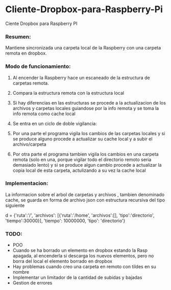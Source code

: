 Cliente-Dropbox-para-Raspberry-Pi
=================================

Ciente Dropbox para Raspberry PI

### Resumen:

Mantiene sincronizada una carpeta local de la Raspberry con una carpeta remota
en dropbox.


### Modo de funcionamiento:

1. Al encender la Raspberry hace un escaneado de la estructura de carpetas remota.

2. Compara la estructura remota con la estructura local

3. Si hay diferencias en las estructuras se procede a la actualizacion de los archivos y
carpetas locales guiandose por la info remota y se toma la info remota como cache local

4. Se entra en un ciclo de doble vigilancia:

5. Por una parte el programa vigila los cambios de las carpetas locales y si se produce
alguno procede a actualizar su cache local y a subir el archivo/carpeta

6. Por otra parte el programa tambien vigila los cambios en una carpeta remota
(solo en una, porque vigilar todo el directorio remoto seria demasiado lento)
y si se produce algun cambio procede a actualizar la copia local de esta carpeta,
actulizando a su vez la cache local

### Implementacion:

La informacion sobre el arbol de carpetas y archivos , tambien denominado cache, 
se guarda en forma de archivo json con estructura recursiva del tipo siguiente

d = {'ruta':'/',
         'archivos': [{'ruta':'/home',
                       'archivos':[],
                       'tipo':'directorio',
                       'tiempo':30000}],
         'tiempo': 10000000,
         'tipo': 'directorio'}
         
### TODO:

* POO
* Cuando se ha borrado un elemento en dropbox estando la Rasp apagada, 
al encenderla si descarga los nuevos elementos, 
pero no borra del local el elemento borrado en dropbox
* Hay problemas cuando creo una carpeta en remoto con tildes en su nombre
* Implementar un limitador de la cantidad de subidas y bajadas
* Gestion de errores

